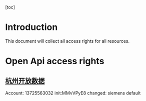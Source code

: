 [toc]

# Introduction
This document will collect all access rights for all resources.


# Open Api access rights
## [杭州开放数据](https://data.hangzhou.gov.cn/)
Account: 13725563032  init:MMvVPyE8  changed: siemens default